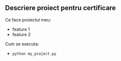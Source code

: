 ## Descriere proiect pentru certificare

Ce face proiectul meu: 
- feature 1
- feature 2


Cum se executa: 

- `python my_project.py`